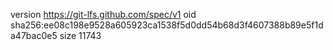 version https://git-lfs.github.com/spec/v1
oid sha256:ee08c198e9528a605923ca1538f5d0dd54b68d3f4607388b89e5f1da47bac0e5
size 11743
